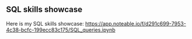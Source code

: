 ## SQL skills showcase
Here is my SQL skills showcase:
https://app.noteable.io/f/d291c699-7953-4c38-bcfc-199ecc83c175/SQL_queries.ipynb
